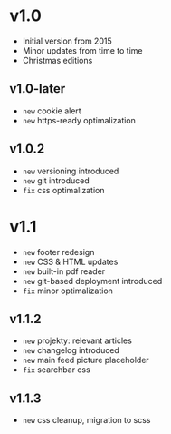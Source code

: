 # v1.0

- Initial version from 2015
- Minor updates from time to time
- Christmas editions

## v1.0-later

- `new` cookie alert
- `new` https-ready optimalization

## v1.0.2

- `new` versioning introduced
- `new` git introduced
- `fix` css optimalization

# v1.1

- `new` footer redesign
- `new` CSS & HTML updates
- `new` built-in pdf reader
- `new` git-based deployment introduced 
- `fix` minor optimalization

## v1.1.2

- `new` projekty: relevant articles
- `new` changelog introduced
- `new` main feed picture placeholder
- `fix` searchbar css

## v1.1.3

- `new` css cleanup, migration to scss